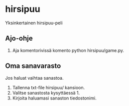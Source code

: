 # hirsipuu
Yksinkertainen hirsipuu-peli
## Ajo-ohje
1. Aja komentorivissä komento python hirsipuu/game.py.
## Oma sanavarasto
Jos haluat vaihtaa sanastoa.
1. Tallenna txt-file hirsipuu/ kansioon.
2. Valitse sanastosta kysyttäessä 1.
3. Kirjoita haluamasi sanaston tiedostonimi.

